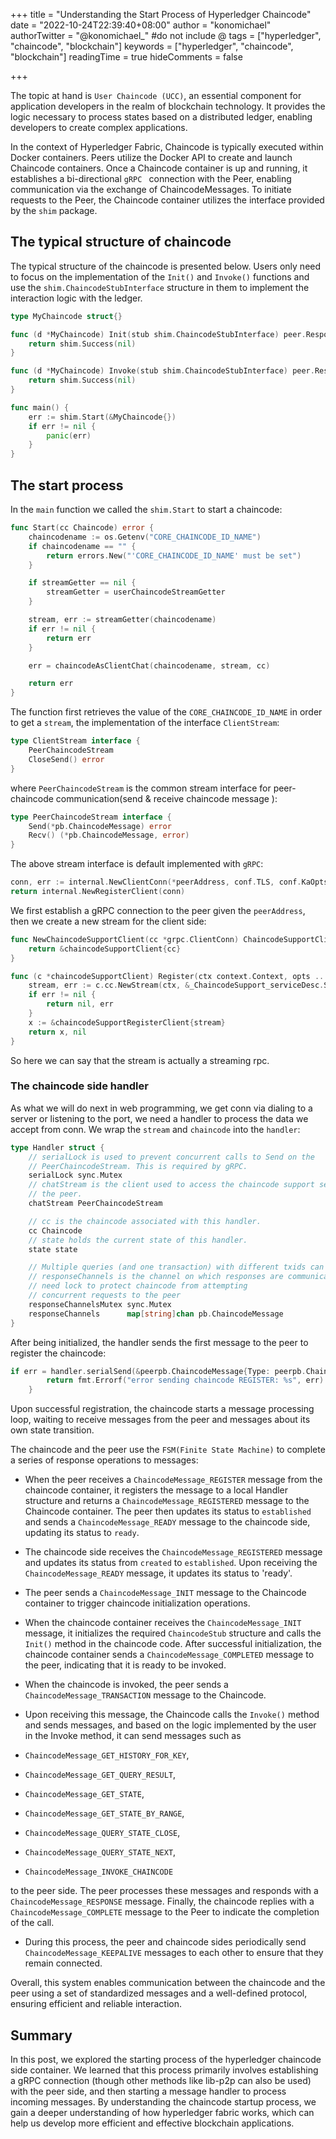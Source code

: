 +++
title = "Understanding the Start Process of Hyperledger Chaincode"
date = "2022-10-24T22:39:40+08:00"
author = "konomichael"
authorTwitter = "@konomichael_" #do not include @
tags = ["hyperledger", "chaincode", "blockchain"]
keywords = ["hyperledger", "chaincode", "blockchain"]
readingTime = true
hideComments = false

+++

The topic at hand is `User Chaincode (UCC)`, an essential component for application developers in the realm of blockchain technology. It provides the logic necessary to process states based on a distributed ledger, enabling developers to create complex applications.

<!--more-->

In the context of Hyperledger Fabric, Chaincode is typically executed within Docker containers. Peers utilize the Docker API to create and launch Chaincode containers. Once a Chaincode container is up and running, it establishes a bi-directional `gRPC ` connection with the Peer, enabling communication via the exchange of ChaincodeMessages. To initiate requests to the Peer, the Chaincode container utilizes the interface provided by the `shim` package.

## The typical structure of chaincode

The typical structure of the chaincode is presented below. Users only need to focus on the implementation of the `Init()` and `Invoke()` functions and use the `shim.ChaincodeStubInterface` structure in them to implement the interaction logic with the ledger.

```go
type MyChaincode struct{}

func (d *MyChaincode) Init(stub shim.ChaincodeStubInterface) peer.Response {
	return shim.Success(nil)
}

func (d *MyChaincode) Invoke(stub shim.ChaincodeStubInterface) peer.Response {
	return shim.Success(nil)
}

func main() {
	err := shim.Start(&MyChaincode{})
	if err != nil {
		panic(err)
	}
}
```

## The start process

In the `main` function we called the `shim.Start` to start a chaincode:

```go
func Start(cc Chaincode) error {
	chaincodename := os.Getenv("CORE_CHAINCODE_ID_NAME")
	if chaincodename == "" {
		return errors.New("'CORE_CHAINCODE_ID_NAME' must be set")
	}

	if streamGetter == nil {
		streamGetter = userChaincodeStreamGetter
	}

	stream, err := streamGetter(chaincodename)
	if err != nil {
		return err
	}

	err = chaincodeAsClientChat(chaincodename, stream, cc)

	return err
}
```

The function first retrieves the value of the `CORE_CHAINCODE_ID_NAME` in order to get a `stream`, the implementation of the interface  `ClientStream`:

```go
type ClientStream interface {
	PeerChaincodeStream
	CloseSend() error
}
```

where `PeerChaincodeStream` is the common stream interface for peer-chaincode communication(send & receive chaincode message ):

```go
type PeerChaincodeStream interface {
	Send(*pb.ChaincodeMessage) error
	Recv() (*pb.ChaincodeMessage, error)
}
```

The above stream interface is default implemented with `gRPC`:

```go
conn, err := internal.NewClientConn(*peerAddress, conf.TLS, conf.KaOpts)
return internal.NewRegisterClient(conn)
```

We first establish a gRPC connection to the peer given the `peerAddress`, then we create a new stream  for the client side:

```go
func NewChaincodeSupportClient(cc *grpc.ClientConn) ChaincodeSupportClient {
	return &chaincodeSupportClient{cc}
}

func (c *chaincodeSupportClient) Register(ctx context.Context, opts ...grpc.CallOption) (ChaincodeSupport_RegisterClient, error) {
	stream, err := c.cc.NewStream(ctx, &_ChaincodeSupport_serviceDesc.Streams[0], "/protos.ChaincodeSupport/Register", opts...)
	if err != nil {
		return nil, err
	}
	x := &chaincodeSupportRegisterClient{stream}
	return x, nil
}
```

So here we can say that the stream is actually a streaming rpc.

### The chaincode side handler

As what we will do next in web programming, we get conn via dialing to a server or listening to the port, we need a handler to process the data we accept from conn. We wrap the `stream` and `chaincode` into the `handler`:

```go
type Handler struct {
	// serialLock is used to prevent concurrent calls to Send on the
	// PeerChaincodeStream. This is required by gRPC.
	serialLock sync.Mutex
	// chatStream is the client used to access the chaincode support server on
	// the peer.
	chatStream PeerChaincodeStream

	// cc is the chaincode associated with this handler.
	cc Chaincode
	// state holds the current state of this handler.
	state state

	// Multiple queries (and one transaction) with different txids can be executing in parallel for this chaincode
	// responseChannels is the channel on which responses are communicated by the shim to the chaincodeStub.
	// need lock to protect chaincode from attempting
	// concurrent requests to the peer
	responseChannelsMutex sync.Mutex
	responseChannels      map[string]chan pb.ChaincodeMessage
}
```

After being initialized, the handler sends the first message to the peer to register the chaincode:

```go
if err = handler.serialSend(&peerpb.ChaincodeMessage{Type: peerpb.ChaincodeMessage_REGISTER, Payload: payload}); err != nil {
		return fmt.Errorf("error sending chaincode REGISTER: %s", err)
	}
```

Upon successful registration, the chaincode starts a message processing loop, waiting to receive messages from the peer and messages about its own state transition.

The chaincode and the peer use the `FSM(Finite State Machine)` to complete a series of response operations to messages:

+ When the peer receives a `ChaincodeMessage_REGISTER` message from the chaincode container, it registers the message to a local Handler structure and returns a `ChaincodeMessage_REGISTERED` message to the Chaincode container. The peer then updates its status to `established` and sends a `ChaincodeMessage_READY` message to the chaincode side, updating its status to `ready`.

+ The chaincode side receives the `ChaincodeMessage_REGISTERED` message and updates its status from `created` to `established`. Upon receiving the `ChaincodeMessage_READY` message, it updates its status to 'ready'.

+ The peer sends a `ChaincodeMessage_INIT` message to the Chaincode container to trigger chaincode initialization operations. 

+ When the chaincode container receives the `ChaincodeMessage_INIT` message, it initializes the required `ChaincodeStub` structure and calls the `Init()` method in the chaincode code. After successful initialization, the chaincode container sends a `ChaincodeMessage_COMPLETED` message to the peer, indicating that it is ready to be invoked.

+ When the chaincode is invoked, the peer sends a `ChaincodeMessage_TRANSACTION` message to the Chaincode.

+  Upon receiving this message, the Chaincode calls the `Invoke()` method and sends messages, and based on the logic implemented by the user in the Invoke method, it can send messages such as

  + `ChaincodeMessage_GET_HISTORY_FOR_KEY`,
  + `ChaincodeMessage_GET_QUERY_RESULT`,
  + `ChaincodeMessage_GET_STATE`,
  + `ChaincodeMessage_GET_STATE_BY_RANGE`,
  + `ChaincodeMessage_QUERY_STATE_CLOSE`,
  + `ChaincodeMessage_QUERY_STATE_NEXT`,
  + `ChaincodeMessage_INVOKE_CHAINCODE` 

  to the peer side. The peer processes these messages and responds with a `ChaincodeMessage_RESPONSE` message. Finally, the chaincode replies with a `ChaincodeMessage_COMPLETE` message to the Peer to indicate the completion of the call.

+ During this process, the peer and chaincode sides periodically send `ChaincodeMessage_KEEPALIVE` messages to each other to ensure that they remain connected.

Overall, this system enables communication between the chaincode and the peer using a set of standardized messages and a well-defined protocol, ensuring efficient and reliable interaction.

## Summary

In this post, we explored the starting process of the hyperledger chaincode side container. We learned that this process primarily involves establishing a gRPC connection (though other methods like lib-p2p can also be used) with the peer side, and then starting a message handler to process incoming messages. By understanding the chaincode startup process, we gain a deeper understanding of how hyperledger fabric works, which can help us develop more efficient and effective blockchain applications.
